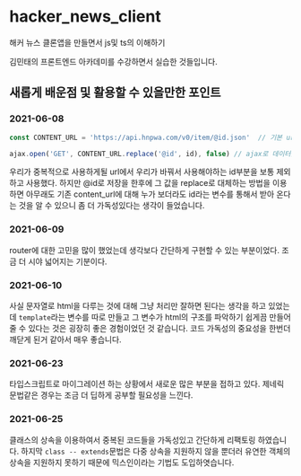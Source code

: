 # hacker_news_client
 해커 뉴스 클론앱을 만들면서 js및 ts의 이해하기

김민태의 프론트엔드 아카데미를 수강하면서 실습한 것들입니다.



## 새롭게 배운점 및 활용할 수 있을만한 포인트

### 2021-06-08

```javascript
const CONTENT_URL = 'https://api.hnpwa.com/v0/item/@id.json'  // 기본 url

ajax.open('GET', CONTENT_URL.replace('@id', id), false) // ajax로 데이터를 전송받을때 활용하는 url을 replace로 재설정한다.
```

우리가 중복적으로 사용하게될 url에서 우리가 바꿔서 사용해야하는 id부분을 보통 제외하고 사용했다. 하지만 @id로 저장을 한후에 그 값을 replace로 대체하는 방법을 이용하면 아무래도 기존 content_url에 대해 누가 보더라도 id라는 변수를 통해서 받아 온다는 것을 알 수 있으니 좀 더 가독성있다는 생각이 들었습니다. 

### 2021-06-09

router에 대한 고민을 많이 했었는데 생각보다 간단하게 구현할 수 있는 부분이었다. 조금 더 시야 넓어지는 기분이다.

### 2021-06-10

사실 문자열로 html을 다루는 것에 대해 그냥 처리만 잘하면 된다는 생각을 하고 있었는데 `template`라는 변수를 따로 만들고 그 변수가 html의 구조를 파악하기 쉽게끔 만들어 줄 수 있다는 것은 굉장히 좋은 경험이었던 것 같습니다. 코드 가독성의 중요성을 한번더 깨닫게 된거 같아서 매우 좋습니다. 

### 2021-06-23

타입스크립트로 마이그레이션 하는 상황에서 새로운 많은 부분을 접하고 있다. 제네릭 문법같은 경우는 조금 더 딥하게 공부할 필요성을 느낀다.

### 2021-06-25

클래스의 상속을 이용하여서 중복된 코드들을 가독성있고 간단하게 리팩토링 하였습니다. 하지막 `class -- extends`문법은 다중 상속을 지원하지 않을 뿐더러 유연한 객체의 상속을 지원하지 못하기 때문에 믹스인이라는 기법도 도입하엿습니다.
